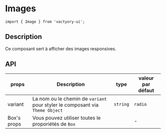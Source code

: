 # Images
```
import { Image } from 'vactyory-ui';
```
## Description
Ce composant sert à afficher des images responsives.

## API 
| props         | Description   | type   | valeur par défaut   |
|---------------|---------------|--------|---------------------|
| variant         | La nom ou le chemin de `variant` pour styler  le composant via `Theme Object` | `string`   | `radio`   |
| Box's props         | Vous pouvez utiliser toutes le proporiétés de `Box`   |    | -   |